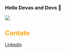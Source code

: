 ### Hello Devas and Devs 👋

<img src="https://cdn.pixabay.com/photo/2018/09/27/09/22/web-3706562__340.jpg?&style=for-the-badge&logo=twitter&logoColor=orange" />

<h2 style="color:orange">Contato</h2>
<a href="https://www.linkedin.com/in/jos%C3%A9lia-pires-965103170/" target="_blank">Linkedin</a>

<!--
**josellia/josellia** is a ✨ _special_ ✨ repository because its `README.md` (this file) appears on your GitHub profile.

Here are some ideas to get you started:

- 🔭 I’m currently working on ...
- 🌱 I’m currently learning ...
- 👯 I’m looking to collaborate on ...
- 🤔 I’m looking for help with ...
- 💬 Ask me about ...
- 📫 How to reach me: ...
- 😄 Pronouns: ...
- ⚡ Fun fact: ...
-->

